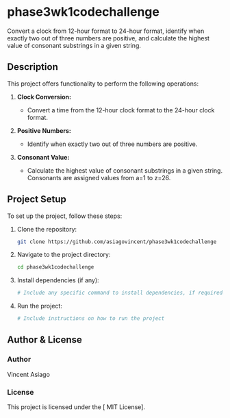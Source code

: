 # phase3wk1codechallenge

Convert a clock from 12-hour format to 24-hour format, identify when exactly two out of three numbers are positive, and calculate the highest value of consonant substrings in a given string.

## Description

This project offers functionality to perform the following operations:

1. **Clock Conversion:**
   - Convert a time from the 12-hour clock format to the 24-hour clock format.

2. **Positive Numbers:**
   - Identify when exactly two out of three numbers are positive.

3. **Consonant Value:**
   - Calculate the highest value of consonant substrings in a given string. Consonants are assigned values from a=1 to z=26.

## Project Setup

To set up the project, follow these steps:

1. Clone the repository:

    ```bash
    git clone https://github.com/asiagovincent/phase3wk1codechallenge
    ```

2. Navigate to the project directory:

    ```bash
    cd phase3wk1codechallenge
    ```

3. Install dependencies (if any):

    ```bash
    # Include any specific command to install dependencies, if required
    ```

4. Run the project:

    ```bash
    # Include instructions on how to run the project
    ```

## Author & License

### Author

Vincent Asiago

### License

This project is licensed under the [ MIT License].
